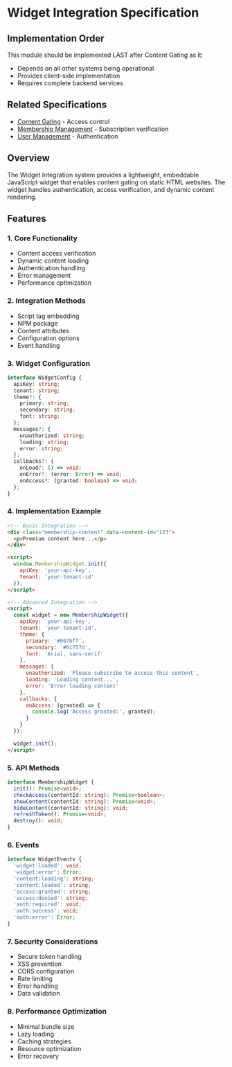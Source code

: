 # Widget Integration Specification

## Implementation Order
This module should be implemented LAST after Content Gating as it:
- Depends on all other systems being operational
- Provides client-side implementation
- Requires complete backend services

## Related Specifications
- [Content Gating](./content-gating.md) - Access control
- [Membership Management](./membership-management.md) - Subscription verification
- [User Management](./user-management.md) - Authentication

## Overview
The Widget Integration system provides a lightweight, embeddable JavaScript widget that enables content gating on static HTML websites. The widget handles authentication, access verification, and dynamic content rendering.

## Features

### 1. Core Functionality
- Content access verification
- Dynamic content loading
- Authentication handling
- Error management
- Performance optimization

### 2. Integration Methods
- Script tag embedding
- NPM package
- Content attributes
- Configuration options
- Event handling

### 3. Widget Configuration

```typescript
interface WidgetConfig {
  apiKey: string;
  tenant: string;
  theme?: {
    primary: string;
    secondary: string;
    font: string;
  };
  messages?: {
    unauthorized: string;
    loading: string;
    error: string;
  };
  callbacks?: {
    onLoad?: () => void;
    onError?: (error: Error) => void;
    onAccess?: (granted: boolean) => void;
  };
}
```

### 4. Implementation Example

```html
<!-- Basic Integration -->
<div class="membership-content" data-content-id="123">
  <p>Premium content here...</p>
</div>

<script>
  window.MembershipWidget.init({
    apiKey: 'your-api-key',
    tenant: 'your-tenant-id'
  });
</script>

<!-- Advanced Integration -->
<script>
  const widget = new MembershipWidget({
    apiKey: 'your-api-key',
    tenant: 'your-tenant-id',
    theme: {
      primary: '#007bff',
      secondary: '#6c757d',
      font: 'Arial, sans-serif'
    },
    messages: {
      unauthorized: 'Please subscribe to access this content',
      loading: 'Loading content...',
      error: 'Error loading content'
    },
    callbacks: {
      onAccess: (granted) => {
        console.log('Access granted:', granted);
      }
    }
  });

  widget.init();
</script>
```

### 5. API Methods

```typescript
interface MembershipWidget {
  init(): Promise<void>;
  checkAccess(contentId: string): Promise<boolean>;
  showContent(contentId: string): Promise<void>;
  hideContent(contentId: string): void;
  refreshToken(): Promise<void>;
  destroy(): void;
}
```

### 6. Events

```typescript
interface WidgetEvents {
  'widget:loaded': void;
  'widget:error': Error;
  'content:loading': string;
  'content:loaded': string;
  'access:granted': string;
  'access:denied': string;
  'auth:required': void;
  'auth:success': void;
  'auth:error': Error;
}
```

### 7. Security Considerations
- Secure token handling
- XSS prevention
- CORS configuration
- Rate limiting
- Error handling
- Data validation

### 8. Performance Optimization
- Minimal bundle size
- Lazy loading
- Caching strategies
- Resource optimization
- Error recovery